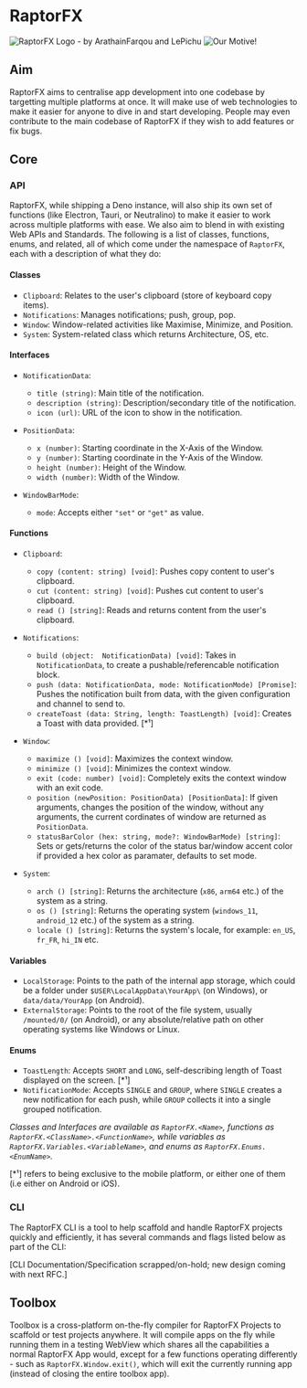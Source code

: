 ﻿# RaptorFX
![RaptorFX Logo - by ArathainFarqou and LePichu](https://cdn.discordapp.com/attachments/890845937243684886/921414193423466536/rfx_text_logo.png)
![Our Motive!](https://cdn.discordapp.com/attachments/890845937243684886/979286337016430632/sub_text.png)
   
## Aim 
RaptorFX aims to centralise app development into one codebase by targetting multiple platforms at once. It will make use of web technologies to make it easier for anyone to dive in and start developing. People may even contribute to the main codebase of RaptorFX if they wish to add features or fix bugs.

## Core

### API 
RaptorFX, while shipping a Deno instance, will also ship its own set of functions (like Electron, Tauri, or Neutralino) to make it easier to work across multiple platforms with ease. We also aim to blend in with existing Web APIs and Standards. The following is a list of classes, functions, enums, and related, all of which come under the namespace of `RaptorFX`, each with a description of what they do: 

#### Classes
- `Clipboard`: Relates to the user's clipboard (store of keyboard copy items).
- `Notifications`: Manages notifications; push, group, pop.
- `Window`: Window-related activities like Maximise, Minimize, and Position.
- `System`: System-related class which returns Architecture, OS, etc.

#### Interfaces
- `NotificationData`: 
    * `title (string)`: Main title of the notification.
    * `description (string)`: Description/secondary title of the notification.
    * `icon (url)`: URL of the icon to show in the notification.

- `PositionData`:
    * `x (number)`: Starting coordinate in the X-Axis of the Window.
    * `y (number)`: Starting coordinate in the Y-Axis of the Window.
    * `height (number)`: Height of the Window.
    * `width (number)`: Width of the Window.
- `WindowBarMode`:
    * `mode`: Accepts either `"set"` or `"get"` as value.

#### Functions 
- `Clipboard`: 
    * `copy (content: string) [void]`: Pushes copy content to user's clipboard. 
    * `cut (content: string) [void]`: Pushes cut content to user's clipboard.
    * `read () [string]`: Reads and returns content from the user's clipboard.

- `Notifications`:
    * `build (object:  NotificationData) [void]`: Takes in `NotificationData`, to create a pushable/referencable notification block.
    * `push (data: NotificationData, mode: NotificationMode) [Promise]`: Pushes the notification built from data, with the given configuration and channel to send to.
    * `createToast (data: String, length: ToastLength) [void]`: Creates a Toast with data provided. [*¹]

- `Window`:
    * `maximize () [void]`: Maximizes the context window.
    * `minimize () [void]`: Minimizes the context window.
    * `exit (code: number) [void]`: Completely exits the context window with an exit code.
    * `position (newPosition: PositionData) [PositionData]`: If given arguments, changes the position of the window, without any arguments, the current cordinates of window are returned as `PositionData`.
    * `statusBarColor (hex: string, mode?: WindowBarMode) [string]`: Sets or gets/returns the color of the status bar/window accent color if provided a hex color as paramater, defaults to set mode. 

- `System`:
    * `arch () [string]`: Returns the architecture (`x86`, `arm64` etc.) of the system as a string.
    * `os () [string]`: Returns the operating system (`windows_11`, `android_12` etc.) of the system as a string.
    * `locale () [string]`: Returns the system's locale, for example: `en_US`, `fr_FR`, `hi_IN` etc.

#### Variables
- `LocalStorage`: Points to the path of the internal app storage, which could be a folder under `$USER\LocalAppData\YourApp\` (on Windows), or `data/data/YourApp` (on Android).
- `ExternalStorage`: Points to the root of the file system, usually `/mounted/0/` (on Android), or any absolute/relative path on other operating systems like Windows or Linux.

#### Enums
- `ToastLength`: Accepts `SHORT` and `LONG`, self-describing length of Toast displayed on the screen. [*¹]
- `NotificationMode`: Accepts `SINGLE` and `GROUP`, where `SINGLE` creates a new notification for each push, while `GROUP` collects it into a single grouped notification. 

_Classes and Interfaces are available as `RaptorFX.<Name>`, functions as `RaptorFX.<ClassName>.<FunctionName>`, while variables as `RaptorFX.Variables.<VariableName>`, and enums as `RaptorFX.Enums.<EnumName>`._

[*¹] refers to being exclusive to the mobile platform, or either one of them (i.e either on Android or iOS).

### CLI
The RaptorFX CLI is a tool to help scaffold and handle RaptorFX projects quickly and efficiently, it has several commands and flags listed below as part of the CLI:

[CLI Documentation/Specification scrapped/on-hold; new design coming with next RFC.] 

## Toolbox
Toolbox is a cross-platform on-the-fly compiler for RaptorFX Projects to scaffold or test projects anywhere. It will compile apps on the fly while running them in a testing WebView which shares all the capabilities a normal RaptorFX App would, except for a few functions operating differently - such as `RaptorFX.Window.exit()`, which will exit the currently running app (instead of closing the entire toolbox app). 

